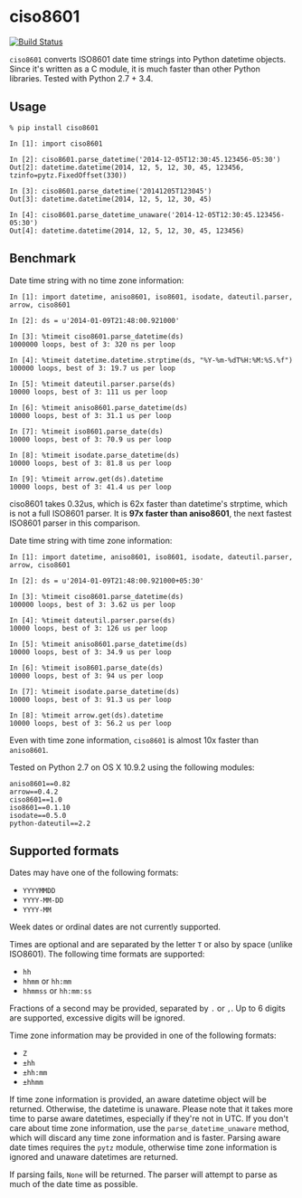 ciso8601
========

[![Build Status](https://travis-ci.org/closeio/ciso8601.svg?branch=master)](https://travis-ci.org/closeio/ciso8601)

`ciso8601` converts ISO8601 date time strings into Python datetime objects. Since it's written as a C module, it is much faster than other Python libraries. Tested with Python 2.7 + 3.4.

Usage
-----

```
% pip install ciso8601
```

```
In [1]: import ciso8601

In [2]: ciso8601.parse_datetime('2014-12-05T12:30:45.123456-05:30')
Out[2]: datetime.datetime(2014, 12, 5, 12, 30, 45, 123456, tzinfo=pytz.FixedOffset(330))

In [3]: ciso8601.parse_datetime('20141205T123045')
Out[3]: datetime.datetime(2014, 12, 5, 12, 30, 45)

In [4]: ciso8601.parse_datetime_unaware('2014-12-05T12:30:45.123456-05:30')
Out[4]: datetime.datetime(2014, 12, 5, 12, 30, 45, 123456)
```

Benchmark
---------

Date time string with no time zone information:
```
In [1]: import datetime, aniso8601, iso8601, isodate, dateutil.parser, arrow, ciso8601

In [2]: ds = u'2014-01-09T21:48:00.921000'

In [3]: %timeit ciso8601.parse_datetime(ds)
1000000 loops, best of 3: 320 ns per loop

In [4]: %timeit datetime.datetime.strptime(ds, "%Y-%m-%dT%H:%M:%S.%f")
100000 loops, best of 3: 19.7 us per loop

In [5]: %timeit dateutil.parser.parse(ds)
10000 loops, best of 3: 111 us per loop

In [6]: %timeit aniso8601.parse_datetime(ds)
10000 loops, best of 3: 31.1 us per loop

In [7]: %timeit iso8601.parse_date(ds)
10000 loops, best of 3: 70.9 us per loop

In [8]: %timeit isodate.parse_datetime(ds)
10000 loops, best of 3: 81.8 us per loop

In [9]: %timeit arrow.get(ds).datetime
10000 loops, best of 3: 41.4 us per loop
```

ciso8601 takes 0.32us, which is 62x faster than datetime's strptime, which is not a full ISO8601 parser. It is **97x faster than aniso8601**, the next fastest ISO8601 parser in this comparison.

Date time string with time zone information:

```
In [1]: import datetime, aniso8601, iso8601, isodate, dateutil.parser, arrow, ciso8601

In [2]: ds = u'2014-01-09T21:48:00.921000+05:30'

In [3]: %timeit ciso8601.parse_datetime(ds)
100000 loops, best of 3: 3.62 us per loop

In [4]: %timeit dateutil.parser.parse(ds)
10000 loops, best of 3: 126 us per loop

In [5]: %timeit aniso8601.parse_datetime(ds)
10000 loops, best of 3: 34.9 us per loop

In [6]: %timeit iso8601.parse_date(ds)
10000 loops, best of 3: 94 us per loop

In [7]: %timeit isodate.parse_datetime(ds)
10000 loops, best of 3: 91.3 us per loop

In [8]: %timeit arrow.get(ds).datetime
10000 loops, best of 3: 56.2 us per loop
```

Even with time zone information, `ciso8601` is almost 10x faster than `aniso8601`.

Tested on Python 2.7 on OS X 10.9.2 using the following modules:

```
aniso8601==0.82
arrow==0.4.2
ciso8601==1.0
iso8601==0.1.10
isodate==0.5.0
python-dateutil==2.2
```

Supported formats
-----------------

Dates may have one of the following formats:
* `YYYYMMDD`
* `YYYY-MM-DD`
* `YYYY-MM`

Week dates or ordinal dates are not currently supported.

Times are optional and are separated by the letter `T` or also by space (unlike ISO8601). The following time formats are supported:
* `hh`
* `hhmm` or `hh:mm`
* `hhmmss` or `hh:mm:ss`

Fractions of a second may be provided, separated by `.` or `,`. Up to 6 digits are supported, excessive digits will be ignored.

Time zone information may be provided in one of the following formats:
* `Z`
* `±hh`
* `±hh:mm`
* `±hhmm`

If time zone information is provided, an aware datetime object will be returned. Otherwise, the datetime is unaware. Please note that it takes more time to parse aware datetimes, especially if they're not in UTC. If you don't care about time zone information, use the `parse_datetime_unaware` method, which will discard any time zone information and is faster. Parsing aware date times requires the `pytz` module, otherwise time zone information is ignored and unaware datetimes are returned.

If parsing fails, `None` will be returned. The parser will attempt to parse as much of the date time as possible.
